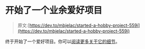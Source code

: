 # 开始了一个业余爱好项目

> 原文:[https://dev.to/mbjelac/started-a-hobby-project-559i](https://dev.to/mbjelac/started-a-hobby-project-559i)

终于开始了一个爱好项目。你可以[阅读更多关于它的细节](https://medium.com/@marko.bjelac/finally-started-a-hobby-project-f522c25d6d51)。